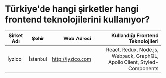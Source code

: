 # Türkiye'de hangi şirketler hangi frontend teknolojilerini kullanıyor?

| Şirket Adı        | Şehir            | Web Adresi           | Kullandığı Frontend Teknolojileri                                         |
| ------------------|:----------------:| --------------------:| -------------------------------------------------------------------------:|
| İyzico            | İstanbul         | http://iyzico.com    | React, Redux, Node.js, Webpack, GraphQL, Apollo Client, Styled-Components |
